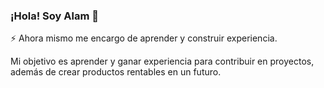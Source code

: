 ### ¡Hola! Soy Alam 👋

⚡ Ahora mismo me encargo de aprender y construir experiencia.

Mi objetivo es aprender y ganar experiencia para contribuir en proyectos, además de crear productos rentables en un futuro.
<!---
alamguardin/alamguardin is a ✨ special ✨ repository because its `README.md` (this file) appears on your GitHub profile.
You can click the Preview link to take a look at your changes.
--->
